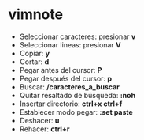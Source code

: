 # vimnote
* Seleccionar caracteres: presionar **v** 
* Seleccionar lineas: presionar **V**
* Copiar: **y**
* Cortar: **d**
* Pegar antes del cursor: **P**
* Pegar después del cursor: **p**
* Buscar: **/caracteres_a_buscar**
* Quitar resaltado de búsqueda: **:noh**
* Insertar directorio: **ctrl+x ctrl+f**
* Establecer modo pegar: **:set paste**
* Deshacer: **u**
* Rehacer: **ctrl+r**
